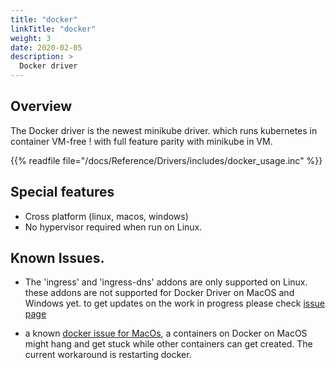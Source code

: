 ```yaml
---
title: "docker"
linkTitle: "docker"
weight: 3
date: 2020-02-05
description: >
  Docker driver 
---
```


## Overview

The Docker driver is the newest minikube driver. which runs kubernetes in container VM-free ! with full feature parity with minikube in VM.

{{% readfile file="/docs/Reference/Drivers/includes/docker_usage.inc" %}}


## Special features
- Cross platform (linux, macos, windows)
- No hypervisor required when run on Linux.

## Known Issues.

- The 'ingress' and 'ingress-dns' addons are only supported on Linux. 
these addons are not supported for Docker Driver on MacOS and Windows yet. to get updates on the work in progress please check [issue page](https://github.com/kubernetes/minikube/issues/7332)

- a known [docker issue for MacOs](https://github.com/docker/for-mac/issues/1835), a containers on Docker on MacOS might hang and get stuck while other containers can get created. The current workaround is restarting docker.